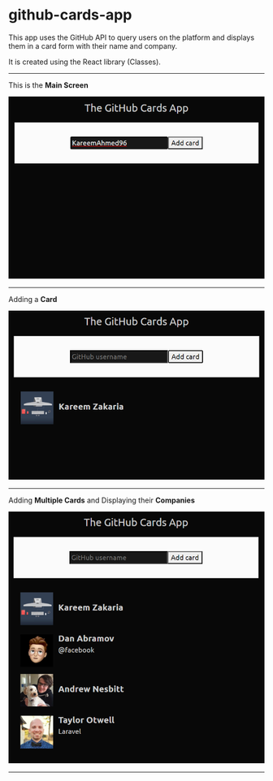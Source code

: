 # github-cards-app
This app uses the GitHub API to query users on the platform and displays them in a card form with their name and company.

It is created using the React library (Classes).

_________________________________________________________________________________________
This is the **Main Screen**

![Main Screen](main-screen.png)
_________________________________________________________________________________________

Adding a **Card** <br/>

![Adding a Card](card-adding.png)
_________________________________________________________________________________________

Adding **Multiple Cards** and Displaying their **Companies**

![Adding Multiple Cards and Displaying their Companies](multiple-cards.png)
_________________________________________________________________________________________
